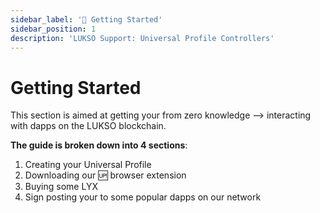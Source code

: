 ```yaml
---
sidebar_label: '🚀 Getting Started'
sidebar_position: 1
description: 'LUKSO Support: Universal Profile Controllers'
---
```


# Getting Started

This section is aimed at getting your from zero knowledge --> interacting with dapps on the LUKSO blockchain.

**The guide is broken down into 4 sections**:

1. Creating your Universal Profile
2. Downloading our 🆙 browser extension
3. Buying some LYX
4. Sign posting your to some popular dapps on our network

